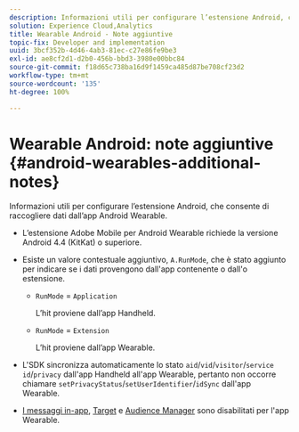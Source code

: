 ```yaml
---
description: Informazioni utili per configurare l’estensione Android, che consente di raccogliere dati dall’app Android Wearable.
solution: Experience Cloud,Analytics
title: Wearable Android - Note aggiuntive
topic-fix: Developer and implementation
uuid: 3bcf352b-4d46-4ab3-81ec-c27e86fe9be3
exl-id: ae8cf2d1-d2b0-456b-bbd3-3980e00bbc84
source-git-commit: f18d65c738ba16d9f1459ca485d87be708cf23d2
workflow-type: tm+mt
source-wordcount: '135'
ht-degree: 100%

---
```


# Wearable Android: note aggiuntive {#android-wearables-additional-notes}

Informazioni utili per configurare l’estensione Android, che consente di raccogliere dati dall’app Android Wearable.

* L’estensione Adobe Mobile per Android Wearable richiede la versione Android 4.4 (KitKat) o superiore.
* Esiste un valore contestuale aggiuntivo, `A.RunMode`, che è stato aggiunto per indicare se i dati provengono dall&#39;app contenente o dall&#39;o estensione.

   * `RunMode` = `Application`

      L’hit proviene dall’app Handheld.

   * `RunMode` =  `Extension`

      L’hit proviene dall’app Wearable.

* L&#39;SDK sincronizza automaticamente lo stato `aid`/`vid`/`visitor`/`service id`/`privacy` dall&#39;app Handheld all&#39;app Wearable, pertanto non occorre chiamare `setPrivacyStatus`/`setUserIdentifier`/`idSync` dall&#39;app Wearable.
* [I messaggi in-app](/help/android/messaging-main/messaging/messaging.md), [Target](/help/android/target-main/target.md) e [Audience Manager](/help/android/audience-manager/audiencemgmt.md) sono disabilitati per l&#39;app Wearable.
